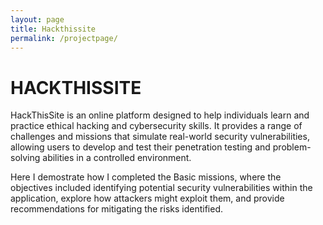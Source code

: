 ```yaml
---
layout: page
title: Hackthissite
permalink: /projectpage/
---
```



# HACKTHISSITE 

HackThisSite is an online platform designed to help individuals learn and practice ethical hacking and cybersecurity skills. It provides a range of challenges and missions that simulate real-world security vulnerabilities, allowing users to develop and test their penetration testing and problem-solving abilities in a controlled environment.

Here I demostrate how I completed the Basic missions, where the objectives included identifying potential security vulnerabilities within the application, explore how attackers might exploit them, and provide recommendations for mitigating the risks identified.
